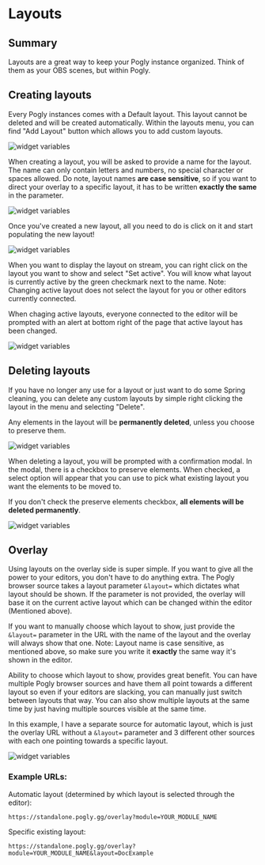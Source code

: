 # Layouts

## Summary

Layouts are a great way to keep your Pogly instance organized. Think of them as your OBS scenes, but within Pogly.

## Creating layouts

Every Pogly instances comes with a Default layout. This layout cannot be deleted and will be created automatically. Within the layouts menu, you can find "Add Layout" button which allows you to add custom layouts.

![widget variables](../assets/layout_menu.png)

When creating a layout, you will be asked to provide a name for the layout. The name can only contain letters and numbers, no special character or spaces allowed. Do note, layout names **are case sensitive**, so if you want to direct your overlay to a specific layout, it has to be written **exactly the same** in the parameter.

![widget variables](../assets/layout_create.png)

Once you've created a new layout, all you need to do is click on it and start populating the new layout!

![widget variables](../assets/layout_new_layout_selected.png)

When you want to display the layout on stream, you can right click on the layout you want to show and select "Set active". You will know what layout is currently active by the green checkmark next to the name. Note: Changing active layout does not select the layout for you or other editors currently connected.

When chaging active layouts, everyone connected to the editor will be prompted with an alert at bottom right of the page that active layout has been changed.

![widget variables](../assets/layout_set_active.png)

## Deleting layouts

If you have no longer any use for a layout or just want to do some Spring cleaning, you can delete any custom layouts by simple right clicking the layout in the menu and selecting "Delete".

Any elements in the layout will be **permanently deleted**, unless you choose to preserve them.

![widget variables](../assets/layout_delete.png)

When deleting a layout, you will be prompted with a confirmation modal. In the modal, there is a checkbox to preserve elements. When checked, a select option will appear that you can use to pick what existing layout you want the elements to be moved to.

If you don't check the preserve elements checkbox, **all elements will be deleted permanently**.

![widget variables](../assets/layout_delete_modal.png)

## Overlay

Using layouts on the overlay side is super simple. If you want to give all the power to your editors, you don't have to do anything extra. The Pogly browser source takes a layout parameter `&layout=` which dictates what layout should be shown. If the parameter is not provided, the overlay will base it on the current active layout which can be changed within the editor (Mentioned above).

If you want to manually choose which layout to show, just provide the `&layout=` parameter in the URL with the name of the layout and the overlay will always show that one. Note: Layout name is case sensitive, as mentioned above, so make sure you write it **exactly** the same way it's shown in the editor.

Ability to choose which layout to show, provides great benefit. You can have multiple Pogly browser sources and have them all point towards a different layout so even if your editors are slacking, you can manually just switch between layouts that way. You can also show multiple layouts at the same time by just having multiple sources visible at the same time.

In this example, I have a separate source for automatic layout, which is just the overlay URL without a `&layout=` parameter and 3 different other sources with each one pointing towards a specific layout.

![widget variables](../assets/layout_obs_sources.png)

### Example URLs:

Automatic layout (determined by which layout is selected through the editor):

`https://standalone.pogly.gg/overlay?module=YOUR_MODULE_NAME`

Specific existing layout:

`https://standalone.pogly.gg/overlay?module=YOUR_MODULE_NAME&layout=DocExample`
